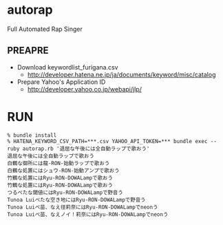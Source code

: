 # autorap

Full Automated Rap Singer

## PREAPRE

- Download keywordlist_furigana.csv
  - http://developer.hatena.ne.jp/ja/documents/keyword/misc/catalog
- Prepare Yahoo's Application ID
  - http://developer.yahoo.co.jp/webapi/jlp/

# RUN

```
% bundle install
% HATENA_KEYWORD_CSV_PATH=***.csv YAHOO_API_TOKEN=*** bundle exec -- ruby autorap.rb '退屈な午後には全自動ラップで歌おう'
退屈な午後には全自動ラップで歌おう
白鶴な御所には龍-RON-始動ラップで歌おう
白鶴な処置にはシュウ-RON-始動アンプで歌おう
竹鶴な処置にはRyu-RON-DOWALampで歌おう
竹鶴な処置にはRyu-RON-DOWALampで歌おう
つるぺたな閾値にはRyu-RON-DOWALampで野音う
Tunoa Luiぺたな空き地にはRyu-RON-DOWALampで野音う
Tunoa Luiぺ苗、なえ径莉奈にはRyu-RON-DOWALampでneonう
Tunoa Luiぺ苗、なえノイ！莉奈にはRyu-RON-DOWALampでneonう
```
